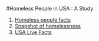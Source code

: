#Homeless People in USA : A Study

1. [Homeless people facts](http://www.greendoors.org/facts/general-data.php)
2. [Snapshot of homelessness](http://www.endhomelessness.org/pages/snapshot_of_homelessness)
3. [USA Live Facts](http://www.usalivestats.com/)

